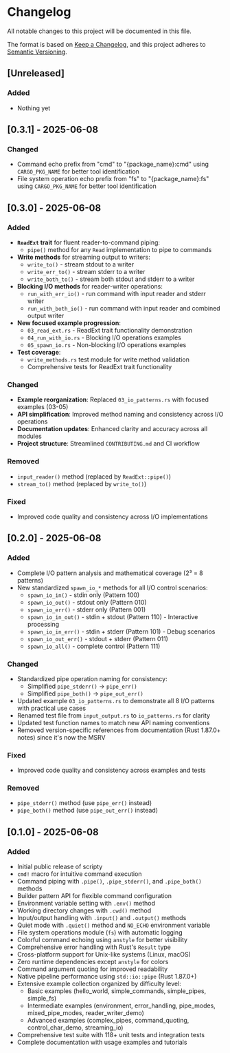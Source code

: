# Changelog

All notable changes to this project will be documented in this file.

The format is based on [Keep a Changelog](https://keepachangelog.com/en/1.0.0/), and this project
adheres to [Semantic Versioning](https://semver.org/spec/v2.0.0.html).

## [Unreleased]

### Added

- Nothing yet

## [0.3.1] - 2025-06-08

### Changed

- Command echo prefix from "cmd" to "{package_name}:cmd" using `CARGO_PKG_NAME` for better tool
  identification
- File system operation echo prefix from "fs" to "{package_name}:fs" using `CARGO_PKG_NAME` for
  better tool identification

## [0.3.0] - 2025-06-08

### Added

- **`ReadExt` trait** for fluent reader-to-command piping:
  - `pipe()` method for any `Read` implementation to pipe to commands
- **Write methods** for streaming output to writers:
  - `write_to()` - stream stdout to a writer
  - `write_err_to()` - stream stderr to a writer
  - `write_both_to()` - stream both stdout and stderr to a writer
- **Blocking I/O methods** for reader-writer operations:
  - `run_with_err_io()` - run command with input reader and stderr writer
  - `run_with_both_io()` - run command with input reader and combined output writer
- **New focused example progression**:
  - `03_read_ext.rs` - ReadExt trait functionality demonstration
  - `04_run_with_io.rs` - Blocking I/O operations examples
  - `05_spawn_io.rs` - Non-blocking I/O operations examples
- **Test coverage**:
  - `write_methods.rs` test module for write method validation
  - Comprehensive tests for ReadExt trait functionality

### Changed

- **Example reorganization**: Replaced `03_io_patterns.rs` with focused examples (03-05)
- **API simplification**: Improved method naming and consistency across I/O operations
- **Documentation updates**: Enhanced clarity and accuracy across all modules
- **Project structure**: Streamlined `CONTRIBUTING.md` and CI workflow

### Removed

- `input_reader()` method (replaced by `ReadExt::pipe()`)
- `stream_to()` method (replaced by `write_to()`)

### Fixed

- Improved code quality and consistency across I/O implementations

## [0.2.0] - 2025-06-08

### Added

- Complete I/O pattern analysis and mathematical coverage (2³ = 8 patterns)
- New standardized `spawn_io_*` methods for all I/O control scenarios:
  - `spawn_io_in()` - stdin only (Pattern 100)
  - `spawn_io_out()` - stdout only (Pattern 010)
  - `spawn_io_err()` - stderr only (Pattern 001)
  - `spawn_io_in_out()` - stdin + stdout (Pattern 110) - Interactive processing
  - `spawn_io_in_err()` - stdin + stderr (Pattern 101) - Debug scenarios
  - `spawn_io_out_err()` - stdout + stderr (Pattern 011)
  - `spawn_io_all()` - complete control (Pattern 111)

### Changed

- Standardized pipe operation naming for consistency:
  - Simplified `pipe_stderr()` → `pipe_err()`
  - Simplified `pipe_both()` → `pipe_out_err()`
- Updated example `03_io_patterns.rs` to demonstrate all 8 I/O patterns with practical use cases
- Renamed test file from `input_output.rs` to `io_patterns.rs` for clarity
- Updated test function names to match new API naming conventions
- Removed version-specific references from documentation (Rust 1.87.0+ notes) since it's now the
  MSRV

### Fixed

- Improved code quality and consistency across examples and tests

### Removed

- `pipe_stderr()` method (use `pipe_err()` instead)
- `pipe_both()` method (use `pipe_out_err()` instead)

## [0.1.0] - 2025-06-08

### Added

- Initial public release of scripty
- `cmd!` macro for intuitive command execution
- Command piping with `.pipe()`, `.pipe_stderr()`, and `.pipe_both()` methods
- Builder pattern API for flexible command configuration
- Environment variable setting with `.env()` method
- Working directory changes with `.cwd()` method
- Input/output handling with `.input()` and `.output()` methods
- Quiet mode with `.quiet()` method and `NO_ECHO` environment variable
- File system operations module (`fs`) with automatic logging
- Colorful command echoing using `anstyle` for better visibility
- Comprehensive error handling with Rust's `Result` type
- Cross-platform support for Unix-like systems (Linux, macOS)
- Zero runtime dependencies except `anstyle` for colors
- Command argument quoting for improved readability
- Native pipeline performance using `std::io::pipe` (Rust 1.87.0+)
- Extensive example collection organized by difficulty level:
  - Basic examples (hello_world, simple_commands, simple_pipes, simple_fs)
  - Intermediate examples (environment, error_handling, pipe_modes, mixed_pipe_modes,
    reader_writer_demo)
  - Advanced examples (complex_pipes, command_quoting, control_char_demo, streaming_io)
- Comprehensive test suite with 118+ unit tests and integration tests
- Complete documentation with usage examples and tutorials
